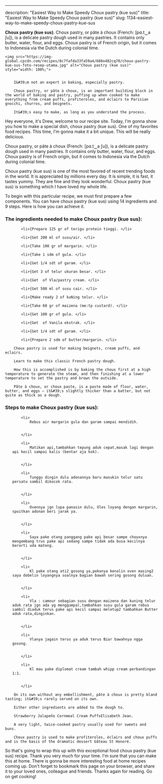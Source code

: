---
description: "Easiest Way to Make Speedy Choux pastry (kue sus)"
title: "Easiest Way to Make Speedy Choux pastry (kue sus)"
slug: 1134-easiest-way-to-make-speedy-choux-pastry-kue-sus

<p>
	<strong>Choux pastry (kue sus)</strong>. 
	Choux pastry, or pâte à choux (French: [pɑ.t‿a ʃu]), is a delicate pastry dough used in many pastries. It contains only butter, water, flour, and eggs. Choux pastry is of French origin, but it comes to Indonesia via the Dutch during colonial time.
</p>
<p>
	
	<img src="https://img-global.cpcdn.com/recipes/8c7fafda33fa59a4/680x482cq70/choux-pastry-kue-sus-foto-resep-utama.jpg" alt="Choux pastry (kue sus)" style="width: 100%;">
	
	
		I&#39;m not an expert in baking, especially pastry.
	
		Choux pastry, or pâte à choux, is an important building block in the world of baking and pastry, puffing up when cooked to make everything from cream puffs, profiteroles, and éclairs to Parisian gnocchi, churros, and beignets.
	
		It&#39;s easy to make, as long as you understand the process.
	
</p>
<p>
	Hey everyone, it's Drew, welcome to our recipe site. Today, I'm gonna show you how to make a special dish, choux pastry (kue sus). One of my favorites food recipes. This time, I'm gonna make it a bit unique. This will be really delicious.
</p>
	
<p>
	Choux pastry, or pâte à choux (French: [pɑ.t‿a ʃu]), is a delicate pastry dough used in many pastries. It contains only butter, water, flour, and eggs. Choux pastry is of French origin, but it comes to Indonesia via the Dutch during colonial time.
</p>
<p>
	Choux pastry (kue sus) is one of the most favored of recent trending foods in the world. It is appreciated by millions every day. It is simple, it is fast, it tastes yummy. They are fine and they look wonderful. Choux pastry (kue sus) is something which I have loved my whole life.
</p>

<p>
To begin with this particular recipe, we must first prepare a few components. You can have choux pastry (kue sus) using 14 ingredients and 9 steps. Here is how you can achieve it.
</p>

<h3>The ingredients needed to make Choux pastry (kue sus):</h3>

<ol>
	
		<li>{Prepare 125 gr of terigu protein tinggi. </li>
	
		<li>{Get 200 ml of susu/air. </li>
	
		<li>{Take 100 gr of margarin. </li>
	
		<li>{Take 1 sdm of gula. </li>
	
		<li>{Get 1/4 sdt of garam. </li>
	
		<li>{Get 3 of telur ukuran besar. </li>
	
		<li>{Get  of Vla/pastry cream. </li>
	
		<li>{Get 500 ml of susu cair. </li>
	
		<li>{Make ready 2 of kuNing telur. </li>
	
		<li>{Take 60 gr of maizena (me:tp custard). </li>
	
		<li>{Get 100 gr of gula. </li>
	
		<li>{Get  of Vanila ekstrak. </li>
	
		<li>{Get 1/4 sdt of garam. </li>
	
		<li>{Prepare 2 sdm of butter/margarin. </li>
	
</ol>
<p>
	
		Choux pastry is used for making beignets, cream puffs, and eclairs.
	
		Learn to make this classic French pastry dough.
	
		How this is accomplished is by baking the choux first at a high temperature to generate the steam, and then finishing at a lower temperature to set the pastry and brown the outside.
	
		Pâte à choux, or choux paste, is a paste made of flour, water, butter, and eggs — it&#39;s slightly thicker than a batter, but not quite as thick as a dough.
	
</p>

<h3>Steps to make Choux pastry (kue sus):</h3>

<ol>
	
		<li>
			Rebus air margarin gula dan garam sampai mendidih.
			
			
		</li>
	
		<li>
			Matikan api,tambahkan tepung aduk cepat,masak lagi dengan api kecil sampai kalis (bentar aja kok).
			
			
		</li>
	
		<li>
			Tunggu dingin dulu adonannya baru masukin telur satu persatu sambil dikocok rata.
			
			
		</li>
	
		<li>
			Ovennya jgn lupa panasin dulu, Oles loyang dengan margarin, spuitkan adonan beri jarak ya.
			
			
		</li>
	
		<li>
			Saya pake otang panggang pake api besar sampe chouxnya mengembang trus pake api sedang sampe tidak ada busa kecilnya berarti uda mateng.
			
			
		</li>
	
		<li>
			Kl pake otang ati2 gosong ya,pokonya kenalin oven masing2 saya dobelin loyangnya soalnya bagian bawah sering gosong duluan.
			
			
		</li>
	
		<li>
			Vla : camour sebagian susu dengan maizena dan kuning telur aduk rata jgn ada yg menggumpal,tambahkan susu gula garam rebus sambil diaduk terus pake api kecil sampai meletup2 tambahkan Butter aduk rata,dinginkan.
			
			
		</li>
	
		<li>
			Vlanya jagain terus ya aduk terus Biar bawahnya ngga gosong.
			
			
		</li>
	
		<li>
			Kl mau pake diplomat cream tambah whipp cream perbandingan 1:1.
			
			
		</li>
	
</ol>

<p>
	
		On its own without any embellishment, pâte à choux is pretty bland tasting; it&#39;s rarely served on its own.
	
		Either other ingredients are added to the dough to.
	
		Strawberry Jalapeño Cornmeal Cream PuffsElisabeth Jean.
	
		A very light, twice-cooked pastry usually used for sweets and buns.
	
		Choux pastry is used to make profiteroles, éclairs and choux puffs and is the basis of the dramatic dessert Gâteau St Honoré.
	
</p>

<p>
	So that's going to wrap this up with this exceptional food choux pastry (kue sus) recipe. Thank you very much for your time. I'm sure that you can make this at home. There is gonna be more interesting food at home recipes coming up. Don't forget to bookmark this page on your browser, and share it to your loved ones, colleague and friends. Thanks again for reading. Go on get cooking!
</p>
